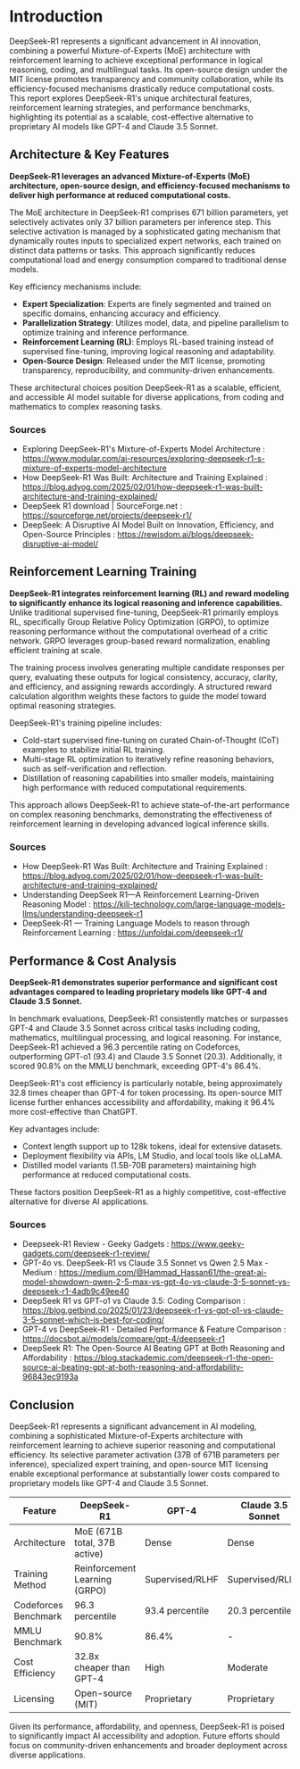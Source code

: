 # Introduction

DeepSeek-R1 represents a significant advancement in AI innovation, combining a powerful Mixture-of-Experts (MoE) architecture with reinforcement learning to achieve exceptional performance in logical reasoning, coding, and multilingual tasks. Its open-source design under the MIT license promotes transparency and community collaboration, while its efficiency-focused mechanisms drastically reduce computational costs. This report explores DeepSeek-R1's unique architectural features, reinforcement learning strategies, and performance benchmarks, highlighting its potential as a scalable, cost-effective alternative to proprietary AI models like GPT-4 and Claude 3.5 Sonnet.

## Architecture & Key Features

**DeepSeek-R1 leverages an advanced Mixture-of-Experts (MoE) architecture, open-source design, and efficiency-focused mechanisms to deliver high performance at reduced computational costs.**

The MoE architecture in DeepSeek-R1 comprises 671 billion parameters, yet selectively activates only 37 billion parameters per inference step. This selective activation is managed by a sophisticated gating mechanism that dynamically routes inputs to specialized expert networks, each trained on distinct data patterns or tasks. This approach significantly reduces computational load and energy consumption compared to traditional dense models.

Key efficiency mechanisms include:

- **Expert Specialization**: Experts are finely segmented and trained on specific domains, enhancing accuracy and efficiency.
- **Parallelization Strategy**: Utilizes model, data, and pipeline parallelism to optimize training and inference performance.
- **Reinforcement Learning (RL)**: Employs RL-based training instead of supervised fine-tuning, improving logical reasoning and adaptability.
- **Open-Source Design**: Released under the MIT license, promoting transparency, reproducibility, and community-driven enhancements.

These architectural choices position DeepSeek-R1 as a scalable, efficient, and accessible AI model suitable for diverse applications, from coding and mathematics to complex reasoning tasks.

### Sources
- Exploring DeepSeek-R1's Mixture-of-Experts Model Architecture : https://www.modular.com/ai-resources/exploring-deepseek-r1-s-mixture-of-experts-model-architecture
- How DeepSeek-R1 Was Built: Architecture and Training Explained : https://blog.adyog.com/2025/02/01/how-deepseek-r1-was-built-architecture-and-training-explained/
- DeepSeek R1 download | SourceForge.net : https://sourceforge.net/projects/deepseek-r1/
- DeepSeek: A Disruptive AI Model Built on Innovation, Efficiency, and Open-Source Principles : https://rewisdom.ai/blogs/deepseek-disruptive-ai-model/

## Reinforcement Learning Training

**DeepSeek-R1 integrates reinforcement learning (RL) and reward modeling to significantly enhance its logical reasoning and inference capabilities.** Unlike traditional supervised fine-tuning, DeepSeek-R1 primarily employs RL, specifically Group Relative Policy Optimization (GRPO), to optimize reasoning performance without the computational overhead of a critic network. GRPO leverages group-based reward normalization, enabling efficient training at scale.

The training process involves generating multiple candidate responses per query, evaluating these outputs for logical consistency, accuracy, clarity, and efficiency, and assigning rewards accordingly. A structured reward calculation algorithm weights these factors to guide the model toward optimal reasoning strategies.

DeepSeek-R1's training pipeline includes:

- Cold-start supervised fine-tuning on curated Chain-of-Thought (CoT) examples to stabilize initial RL training.
- Multi-stage RL optimization to iteratively refine reasoning behaviors, such as self-verification and reflection.
- Distillation of reasoning capabilities into smaller models, maintaining high performance with reduced computational requirements.

This approach allows DeepSeek-R1 to achieve state-of-the-art performance on complex reasoning benchmarks, demonstrating the effectiveness of reinforcement learning in developing advanced logical inference skills.

### Sources

- How DeepSeek-R1 Was Built: Architecture and Training Explained : https://blog.adyog.com/2025/02/01/how-deepseek-r1-was-built-architecture-and-training-explained/
- Understanding DeepSeek R1—A Reinforcement Learning-Driven Reasoning Model : https://kili-technology.com/large-language-models-llms/understanding-deepseek-r1
- DeepSeek-R1 — Training Language Models to reason through Reinforcement Learning : https://unfoldai.com/deepseek-r1/

## Performance & Cost Analysis

**DeepSeek-R1 demonstrates superior performance and significant cost advantages compared to leading proprietary models like GPT-4 and Claude 3.5 Sonnet.**

In benchmark evaluations, DeepSeek-R1 consistently matches or surpasses GPT-4 and Claude 3.5 Sonnet across critical tasks including coding, mathematics, multilingual processing, and logical reasoning. For instance, DeepSeek-R1 achieved a 96.3 percentile rating on Codeforces, outperforming GPT-o1 (93.4) and Claude 3.5 Sonnet (20.3). Additionally, it scored 90.8% on the MMLU benchmark, exceeding GPT-4's 86.4%.

DeepSeek-R1's cost efficiency is particularly notable, being approximately 32.8 times cheaper than GPT-4 for token processing. Its open-source MIT license further enhances accessibility and affordability, making it 96.4% more cost-effective than ChatGPT.

Key advantages include:

- Context length support up to 128k tokens, ideal for extensive datasets.
- Deployment flexibility via APIs, LM Studio, and local tools like oLLaMA.
- Distilled model variants (1.5B-70B parameters) maintaining high performance at reduced computational costs.

These factors position DeepSeek-R1 as a highly competitive, cost-effective alternative for diverse AI applications.

### Sources
- Deepseek-R1 Review - Geeky Gadgets : https://www.geeky-gadgets.com/deepseek-r1-review/
- GPT-4o vs. DeepSeek-R1 vs Claude 3.5 Sonnet vs Qwen 2.5 Max - Medium : https://medium.com/@Hammad_Hassan61/the-great-ai-model-showdown-qwen-2-5-max-vs-gpt-4o-vs-claude-3-5-sonnet-vs-deepseek-r1-4adb9c49ee40
- DeepSeek R1 vs GPT-o1 vs Claude 3.5: Coding Comparison : https://blog.getbind.co/2025/01/23/deepseek-r1-vs-gpt-o1-vs-claude-3-5-sonnet-which-is-best-for-coding/
- GPT-4 vs DeepSeek-R1 - Detailed Performance & Feature Comparison : https://docsbot.ai/models/compare/gpt-4/deepseek-r1
- DeepSeek R1: The Open-Source AI Beating GPT at Both Reasoning and Affordability : https://blog.stackademic.com/deepseek-r1-the-open-source-ai-beating-gpt-at-both-reasoning-and-affordability-96843ec9193a

## Conclusion

DeepSeek-R1 represents a significant advancement in AI modeling, combining a sophisticated Mixture-of-Experts architecture with reinforcement learning to achieve superior reasoning and computational efficiency. Its selective parameter activation (37B of 671B parameters per inference), specialized expert training, and open-source MIT licensing enable exceptional performance at substantially lower costs compared to proprietary models like GPT-4 and Claude 3.5 Sonnet.

| Feature                      | DeepSeek-R1                  | GPT-4                  | Claude 3.5 Sonnet      |
|------------------------------|------------------------------|------------------------|------------------------|
| Architecture                 | MoE (671B total, 37B active) | Dense                  | Dense                  |
| Training Method              | Reinforcement Learning (GRPO)| Supervised/RLHF        | Supervised/RLHF        |
| Codeforces Benchmark         | 96.3 percentile              | 93.4 percentile        | 20.3 percentile        |
| MMLU Benchmark               | 90.8%                        | 86.4%                  | -                      |
| Cost Efficiency              | 32.8x cheaper than GPT-4     | High                   | Moderate               |
| Licensing                    | Open-source (MIT)            | Proprietary            | Proprietary            |

Given its performance, affordability, and openness, DeepSeek-R1 is poised to significantly impact AI accessibility and adoption. Future efforts should focus on community-driven enhancements and broader deployment across diverse applications.
